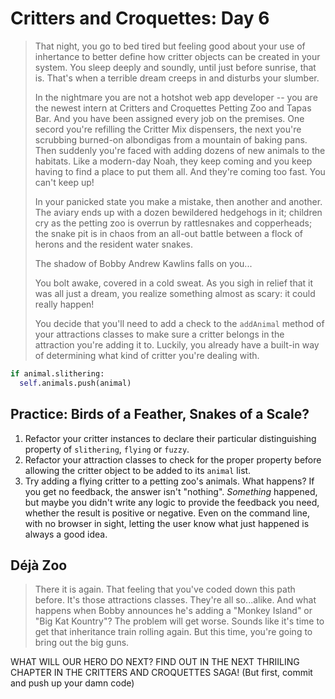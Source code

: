 # Critters and Croquettes: Day 6

>That night, you go to bed tired but feeling good about your use of inhertance to better define how critter objects can be created in your system. You sleep deeply and soundly, until just before sunrise, that is. That's when a terrible dream creeps in and disturbs your slumber.
>
>In the nightmare you are not a hotshot web app developer -- you are the newest intern at Critters and Croquettes Petting Zoo and Tapas Bar. And you have been assigned every job on the premises. One secord you're refilling the Critter Mix dispensers, the next you're scrubbing burned-on albondigas from a mountain of baking pans. Then suddenly you're faced with adding dozens of new animals to the habitats. Like a modern-day Noah, they keep coming and you keep having to find a place to put them all. And they're coming too fast. You can't keep up!
>
>In your panicked state you make a mistake, then another and another. The aviary ends up with a dozen bewildered hedgehogs in it; children cry as the petting zoo is overrun by rattlesnakes and copperheads; the snake pit is in chaos from an all-out battle between a flock of herons and the resident water snakes. 
>
>The shadow of Bobby Andrew Kawlins falls on you...
>
>You bolt awake, covered in a cold sweat. As you sigh in relief that it was all just a dream, you realize something almost as scary: it could really happen! 
>
>You decide that you'll need to add a check to the `addAnimal` method of your attractions classes to make sure a critter belongs in the attraction you're adding it to. Luckily, you already have a built-in way of determining what kind of critter you're dealing with.

```py
if animal.slithering:
  self.animals.push(animal)
```

## Practice: Birds of a Feather, Snakes of a Scale?
1. Refactor your critter instances to declare their particular distinguishing property of `slithering`, `flying` or `fuzzy`.
2. Refactor your attraction classes to check for the proper property before allowing the critter object to be added to its `animal` list.
3. Try adding a flying critter to a petting zoo's animals. What happens? If you get no feedback, the answer isn't "nothing". _Something_ happened, but maybe you didn't write any logic to provide the feedback you need, whether the result is positive or negative. Even on the command line, with no browser in sight, letting the user know what just happened is always a good idea. 


## Déjà Zoo
>There it is again. That feeling that you've coded down this path before. It's those attractions classes. They're all so...alike. And what happens when Bobby announces he's adding a "Monkey Island" or "Big Kat Kountry"? The problem will get worse. Sounds like it's time to get that inheritance train rolling again. But this time, you're going to bring out the big guns. 
>
WHAT WILL OUR HERO DO NEXT? FIND OUT IN THE NEXT THRIILING CHAPTER IN THE CRITTERS AND CROQUETTES SAGA! (But first, commit and push up your damn code)
